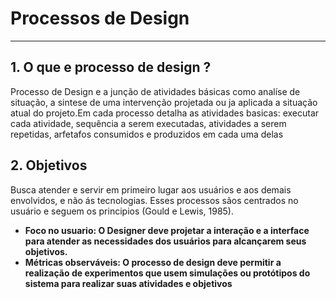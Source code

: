 # Processos de Design
---------------------------------------------------------------
## 1. O que e processo de design ?

Processo de Design e a junção de atividades básicas como analíse de situação, 
a sintese de uma intervenção projetada ou ja aplicada a situação atual do projeto.Em cada processo detalha as atividades basicas: 
executar cada atividade, sequência a serem executadas, 
atividades a serem repetidas, arfetafos consumidos e produzidos em cada uma delas

## 2. Objetivos

Busca atender e servir em primeiro lugar aos usuários e aos demais envolvidos, 
e não ás tecnologias. Esses processos sãos centrados no usuário e seguem os principios (Gould e Lewis, 1985).
         
         
- **Foco no usuario: O Designer deve projetar a interação e a interface para atender as necessidades dos usuários para alcançarem seus objetivos.**
- **Métricas observáveis: O processo de design deve permitir a realização de experimentos que usem simulações ou protótipos do sistema para realizar suas atividades e objetivos**
    


